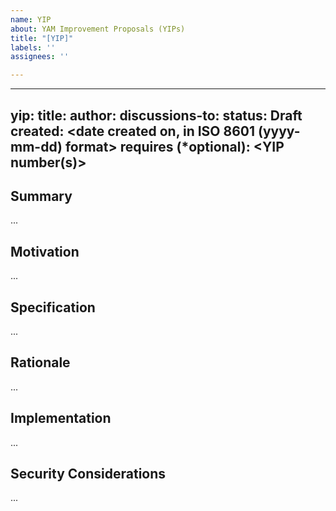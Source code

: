 ```yaml
---
name: YIP
about: YAM Improvement Proposals (YIPs)
title: "[YIP]"
labels: ''
assignees: ''

---
```


---
yip: <to be assigned>
title: <YIP title>
author: <a handle>
discussions-to: <URL>
status: Draft
created: <date created on, in ISO 8601 (yyyy-mm-dd) format>
requires (*optional): <YIP number(s)>
---

## Summary

...

## Motivation

...

## Specification

...

## Rationale

...

## Implementation

...

## Security Considerations

...
